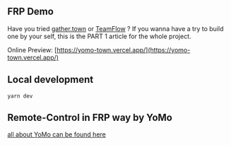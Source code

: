 ## FRP Demo

Have you tried [gather.town](https://gather.town) or [TeamFlow](https://www.teamflowhq.com/) ? 
If you wanna have a try to build one by your self, 
this is the PART 1 article for the whole project.

Online Preview: [https://yomo-town.vercel.app/](https://yomo-town.vercel.app/)

## Local development

`yarn dev`

## Remote-Control in FRP way by YoMo

[all about YoMo can be found here](https://github.com/yomorun/yomo)


